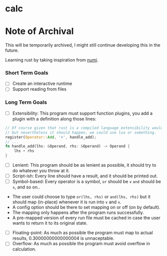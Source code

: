 # calc

# Note of Archival

This will be temporarily archived, I might still continue developing this in the future.

Learning rust by taking inspiration from [numi](https://github.com/nikolaeu/numi).

### Short Term Goals

- [ ] Create an interactive runtime
- [ ] Support reading from files

### Long Term Goals

- [ ] Extensibility: This program must support function plugins, you add a plugin with a definition along those lines:

```rust
// Of course given that rust is a compiled language extensibility would be limited,
// but nevertheless it should happen, we could use lua or something.
register(Operator::Add, '+', handle_add);
// ...
fn handle_add(lhs: &Operand, rhs: &Operand) -> Operand {
    lhs + rhs
}
```

- [ ] Lenient: This program should be as lenient as possible, it should try to do whatever you throw at it.
- [ ] Script-ish: Every line should have a result, and it should be printed out.
- [ ] Symbol-based: Every operator is a symbol, `or` should be `∨` `and` should be `∧`, and so on..
- The user could choose to type `or(lhs, rhs)` or `and(lhs, rhs)` but it should map (in-place) whenever it is run into `∨` and `∧`.
- A config option should be there to set mapping on or off (on by default).
- The mapping only happens after the program runs successfully.
- A pre-mapped version of every run file must be cached in case the user wants to return it to its original state.
- [ ] Floating-point: As much as possible the program must map to actual results, 0.30000000000000004 is unnaceptable.
- [ ] Overflow: As much as possible the program must avoid overflow in calculation.
